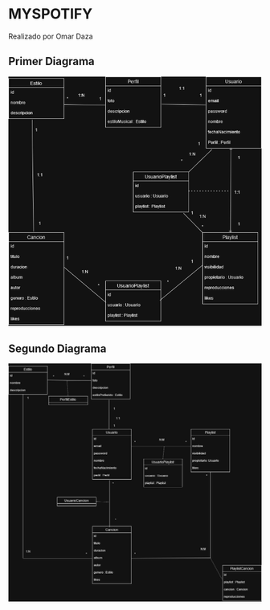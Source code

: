 # MYSPOTIFY
Realizado por Omar Daza

## Primer Diagrama
![Diagrama](Diagramas/primerDiagrama.png)

## Segundo Diagrama
![Diagrama](Diagramas/segundoDiagrama.png)
